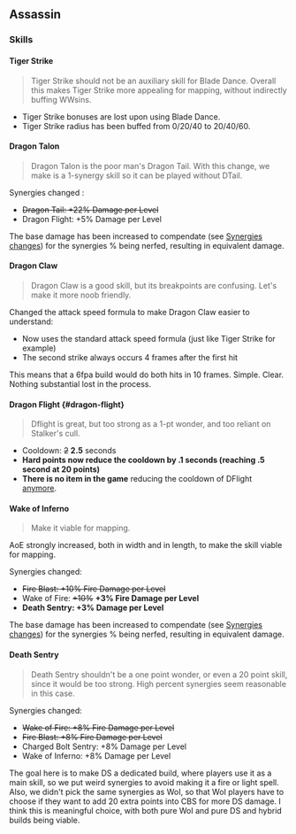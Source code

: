 ## Assassin

### Skills

#### Tiger Strike

> Tiger Strike should not be an auxiliary skill for Blade Dance. Overall this makes Tiger Strike more appealing for mapping, without indirectly buffing WWsins.

- Tiger Strike bonuses are lost upon using Blade Dance.
- Tiger Strike radius has been buffed from 0/20/40 to 20/40/60.

#### Dragon Talon

> Dragon Talon is the poor man's Dragon Tail. With this change, we make is a 1-synergy skill so it can be played without DTail.

Synergies changed :

- ~~Dragon Tail: +22% Damage per Level~~
- Dragon Flight: +5% Damage per Level

The base damage has been increased to compendate (see [Synergies changes](/patchnotes/sections/systems)) for the synergies % being nerfed, resulting in equivalent damage.

#### Dragon Claw

> Dragon Claw is a good skill, but its breakpoints are confusing. Let's make it more noob friendly.

Changed the attack speed formula to make Dragon Claw easier to understand:

- Now uses the standard attack speed formula (just like Tiger Strike for example)
- The second strike always occurs 4 frames after the first hit

This means that a 6fpa build would do both hits in 10 frames. Simple. Clear. Nothing substantial lost in the process.

#### Dragon Flight {#dragon-flight}

> Dflight is great, but too strong as a 1-pt wonder, and too reliant on Stalker's cull.

- Cooldown: ~~2~~ **2.5** seconds
- **Hard points now reduce the cooldown by .1 seconds (reaching .5 second at 20 points)**
- **There is no item in the game** reducing the cooldown of DFlight [anymore](full-notes#stalker).

#### Wake of Inferno

> Make it viable for mapping.

AoE strongly increased, both in width and in length, to make the skill viable for mapping.

Synergies changed:

- ~~Fire Blast: +10% Fire Damage per Level~~
- Wake of Fire: ~~+10%~~ **+3% Fire Damage per Level**
- **Death Sentry: +3% Damage per Level**

The base damage has been increased to compendate (see [Synergies changes](/patchnotes/sections/systems)) for the synergies % being nerfed, resulting in equivalent damage.

#### Death Sentry

> Death Sentry shouldn't be a one point wonder, or even a 20 point skill, since it would be too strong. High percent synergies seem reasonable in this case.

Synergies changed:

- ~~Wake of Fire: +8% Fire Damage per Level~~
- ~~Fire Blast: +8% Fire Damage per Level~~
- Charged Bolt Sentry: +8% Damage per Level
- Wake of Inferno: +8% Damage per Level

The goal here is to make DS a dedicated build, where players use it as a main skill, so we put weird synergies to avoid making it a fire or light spell. Also, we didn't pick the same synergies as WoI, so that WoI players have to choose if they want to add 20 extra points into CBS for more DS damage. I think this is meaningful choice, with both pure WoI and pure DS and hybrid builds being viable.
